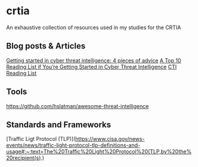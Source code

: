 # crtia
An exhaustive collection of resources used in my studies for the CRTIA

## Blog posts & Articles 
[Getting started in cyber threat intelligence: 4 pieces of advice](https://redcanary.com/blog/getting-started-in-cyber-threat-intelligence/)
[A Top 10 Reading List if You’re Getting Started in Cyber Threat Intelligence](https://medium.com/katies-five-cents/a-top-10-reading-list-if-youre-getting-started-in-cyber-threat-intelligence-c11a18fc9798)
[CTI Reading List](https://sroberts.medium.com/cti-reading-list-a93ccdd7469c)

## Tools
https://github.com/hslatman/awesome-threat-intelligence

## Standards and Frameworks
[Traffic Ligt Protocol (TLP)](https://www.cisa.gov/news-events/news/traffic-light-protocol-tlp-definitions-and-usage#:~:text=The%20Traffic%20Light%20Protocol%20(TLP,by%20the%20recipient(s).)
